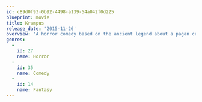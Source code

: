 ```yaml
---
id: c89d0f93-0b92-4498-a139-54a042f0d225
blueprint: movie
title: Krampus
release_date: '2015-11-26'
overview: 'A horror comedy based on the ancient legend about a pagan creature who punishes children on Christmas.'
genres:
  -
    id: 27
    name: Horror
  -
    id: 35
    name: Comedy
  -
    id: 14
    name: Fantasy
---
```

